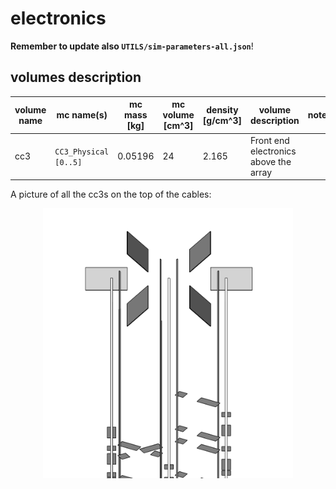 # electronics
**Remember to update also `UTILS/sim-parameters-all.json`**!

## volumes description

| volume name | mc name(s)             | mc mass [kg] | mc volume [cm^3] | density [g/cm^3]  | volume description | notes |
| ----------- | ---------------------- | ------------ | ---------------- | ----------------- | ------------------ | ----- |
| cc3         | `CC3_Physical [0..5]`  | 0.05196      | 24               | 2.165             | Front end electronics above the array |       |


A picture of all the cc3s on the top of the cables:
<p align="center">
  <img src="cc3.png" width="400"/>
</p>
